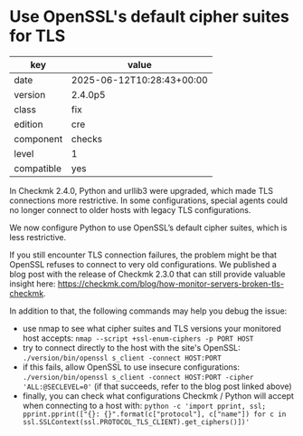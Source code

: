 [//]: # (werk v2)
# Use OpenSSL's default cipher suites for TLS

key        | value
---------- | ---
date       | 2025-06-12T10:28:43+00:00
version    | 2.4.0p5
class      | fix
edition    | cre
component  | checks
level      | 1
compatible | yes

In Checkmk 2.4.0, Python and urllib3 were upgraded, which made TLS connections more restrictive.
In some configurations, special agents could no longer connect to older hosts with legacy TLS configurations.

We now configure Python to use OpenSSL’s default cipher suites, which is less restrictive.

If you still encounter TLS connection failures, the problem might be that OpenSSL refuses to connect to very old configurations.
We published a blog post with the release of Checkmk 2.3.0 that can still provide valuable insight here: https://checkmk.com/blog/how-monitor-servers-broken-tls-checkmk.

In addition to that, the following commands may help you debug the issue:

 * use nmap to see what cipher suites and TLS versions your monitored host accepts: `nmap --script +ssl-enum-ciphers -p PORT HOST`
 * try to connect directly to the host with the site's OpenSSL: `./version/bin/openssl s_client -connect HOST:PORT`
 * if this fails, allow OpenSSL to use insecure configurations: `./version/bin/openssl s_client -connect HOST:PORT -cipher 'ALL:@SECLEVEL=0'` (if that succeeds, refer to the blog post linked above)
 * finally, you can check what configurations Checkmk / Python will accept when connecting to a host with: `python -c 'import pprint, ssl; pprint.pprint(["{}: {}".format(c["protocol"], c["name"]) for c in ssl.SSLContext(ssl.PROTOCOL_TLS_CLIENT).get_ciphers()])'`
